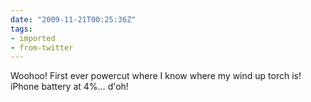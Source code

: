 ```yaml
---
date: "2009-11-21T00:25:36Z"
tags:
- imported
- from-twitter
---
```

Woohoo\! First ever powercut where I know where my wind up torch is\! iPhone battery at 4%… d'oh\!

